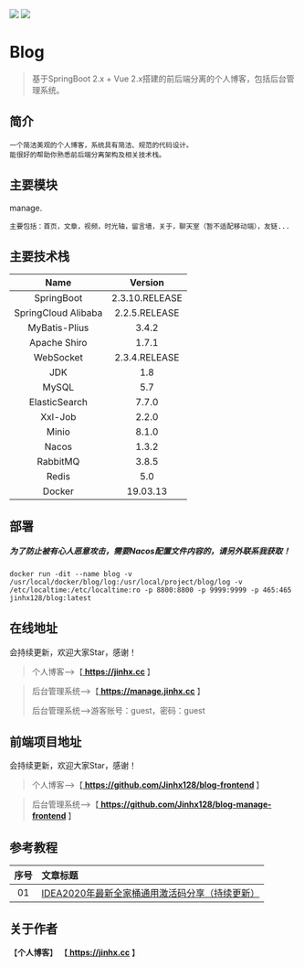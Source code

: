 [![](https://img.shields.io/badge/个人博客-在线地址-green.svg)](https://jinhx.cc)
[![](https://img.shields.io/badge/后台管理系统-在线地址-blue.svg)](https://manage.jinhx.cc)

# Blog

> 基于SpringBoot 2.x + Vue 2.x搭建的前后端分离的个人博客，包括后台管理系统。

## 简介

```
一个简洁美观的个人博客，系统具有简洁、规范的代码设计。
能很好的帮助你熟悉前后端分离架构及相关技术栈。
```

## 主要模块
manage.
```
主要包括：首页，文章，视频，时光轴，留言墙，关于，聊天室（暂不适配移动端），友链...
```

## 主要技术栈

|        Name         |    Version    |
| :-----------------: | :-----------: |
|     SpringBoot      | 2.3.10.RELEASE|
| SpringCloud Alibaba | 2.2.5.RELEASE |
|    MyBatis-Plius    |     3.4.2     |
|    Apache Shiro     |     1.7.1     |
|      WebSocket      | 2.3.4.RELEASE |
|         JDK         |      1.8      |
|        MySQL        |      5.7      |
|    ElasticSearch    |     7.7.0     |
|       Xxl-Job       |     2.2.0     |
|        Minio        |     8.1.0     |
|        Nacos        |     1.3.2     |
|      RabbitMQ       |     3.8.5     |
|        Redis        |      5.0      |
|       Docker        |   19.03.13    |

## 部署
##### 为了防止被有心人恶意攻击，需要Nacos配置文件内容的，请另外联系我获取！
```
docker run -dit --name blog -v /usr/local/docker/blog/log:/usr/local/project/blog/log -v /etc/localtime:/etc/localtime:ro -p 8800:8800 -p 9999:9999 -p 465:465 jinhx128/blog:latest
```

## 在线地址

会持续更新，欢迎大家Star，感谢！

> 个人博客-->【<b><a href="https://jinhx.cc"> https://jinhx.cc </a></b>】

> 后台管理系统-->【<b><a href="https://manage.jinhx.cc"> https://manage.jinhx.cc </a></b>】
>
> 后台管理系统-->游客账号：guest，密码：guest

## 前端项目地址

会持续更新，欢迎大家Star，感谢！

> 个人博客-->【<b><a href="https://github.com/Jinhx128/blog-frontend"> https://github.com/Jinhx128/blog-frontend </a></b>】

> 后台管理系统-->【<b><a href="https://github.com/Jinhx128/blog-manage-frontend"> https://github.com/Jinhx128/blog-manage-frontend </a></b>】

## 参考教程

|序号|文章标题|
|:---:|:---|
|01|[IDEA2020年最新全家桶通用激活码分享（持续更新）](https://jinhx.cc/article/37)|

## 关于作者

【<b>个人博客</b>】    【<b><a href="https://jinhx.cc"> https://jinhx.cc </a></b>】